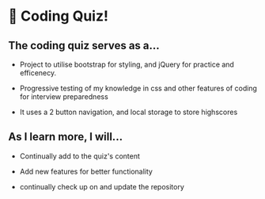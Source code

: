 # 📖 Coding Quiz!

## The coding quiz serves as a...

* Project to utilise bootstrap for styling, and jQuery for practice and efficenecy.   

* Progressive testing of my knowledge in css and other features of coding for interview preparedness

* It uses a 2 button navigation, and local storage to store highscores

## As I learn more, I will...

* Continually add to the quiz's content

* Add new features for better functionality

* continually check up on and update the repository
